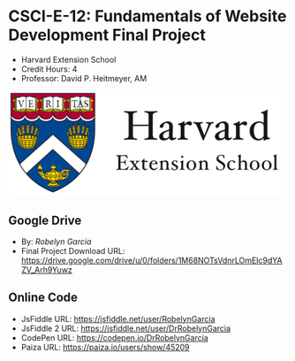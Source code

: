 # CSCI-E-12: Fundamentals of Website Development Final Project
+ Harvard Extension School
+ Credit Hours: 4
+ Professor: David P. Heitmeyer, AM
<img src="https://github.com/RGPhD/e15/blob/master/images/hes-logo.png">

## Google Drive
+ By: *Robelyn Garcia*
+ Final Project Download URL: <https://drive.google.com/drive/u/0/folders/1M68NOTsVdnrLOmEIc9dYAZV_Arh9Yuwz>

## Online Code
+ JsFiddle URL: <https://jsfiddle.net/user/RobelynGarcia>
+ JsFiddle 2 URL: <https://jsfiddle.net/user/DrRobelynGarcia>
+ CodePen URL: <https://codepen.io/DrRobelynGarcia>
+ Paiza URL: <https://paiza.io/users/show/45209>
